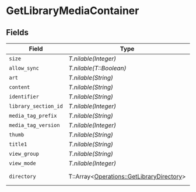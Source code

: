# GetLibraryMediaContainer


## Fields

| Field                                                                                                 | Type                                                                                                  | Required                                                                                              | Description                                                                                           | Example                                                                                               |
| ----------------------------------------------------------------------------------------------------- | ----------------------------------------------------------------------------------------------------- | ----------------------------------------------------------------------------------------------------- | ----------------------------------------------------------------------------------------------------- | ----------------------------------------------------------------------------------------------------- |
| `size`                                                                                                | *T.nilable(Integer)*                                                                                  | :heavy_minus_sign:                                                                                    | N/A                                                                                                   | 20                                                                                                    |
| `allow_sync`                                                                                          | *T.nilable(T::Boolean)*                                                                               | :heavy_minus_sign:                                                                                    | N/A                                                                                                   | false                                                                                                 |
| `art`                                                                                                 | *T.nilable(String)*                                                                                   | :heavy_minus_sign:                                                                                    | N/A                                                                                                   | /:/resources/movie-fanart.jpg                                                                         |
| `content`                                                                                             | *T.nilable(String)*                                                                                   | :heavy_minus_sign:                                                                                    | N/A                                                                                                   | secondary                                                                                             |
| `identifier`                                                                                          | *T.nilable(String)*                                                                                   | :heavy_minus_sign:                                                                                    | N/A                                                                                                   | com.plexapp.plugins.library                                                                           |
| `library_section_id`                                                                                  | *T.nilable(Integer)*                                                                                  | :heavy_minus_sign:                                                                                    | N/A                                                                                                   | 1                                                                                                     |
| `media_tag_prefix`                                                                                    | *T.nilable(String)*                                                                                   | :heavy_minus_sign:                                                                                    | N/A                                                                                                   | /system/bundle/media/flags/                                                                           |
| `media_tag_version`                                                                                   | *T.nilable(Integer)*                                                                                  | :heavy_minus_sign:                                                                                    | N/A                                                                                                   | 1698860922                                                                                            |
| `thumb`                                                                                               | *T.nilable(String)*                                                                                   | :heavy_minus_sign:                                                                                    | N/A                                                                                                   | /:/resources/movie.png                                                                                |
| `title1`                                                                                              | *T.nilable(String)*                                                                                   | :heavy_minus_sign:                                                                                    | N/A                                                                                                   | Movies                                                                                                |
| `view_group`                                                                                          | *T.nilable(String)*                                                                                   | :heavy_minus_sign:                                                                                    | N/A                                                                                                   | secondary                                                                                             |
| `view_mode`                                                                                           | *T.nilable(Integer)*                                                                                  | :heavy_minus_sign:                                                                                    | N/A                                                                                                   | 65592                                                                                                 |
| `directory`                                                                                           | T::Array<[Operations::GetLibraryDirectory](../../models/operations/getlibrarydirectory.md)>           | :heavy_minus_sign:                                                                                    | N/A                                                                                                   | [{"key":"search?type=1","prompt":"Search Movies","search":true,"secondary":true,"title":"Search..."}] |
